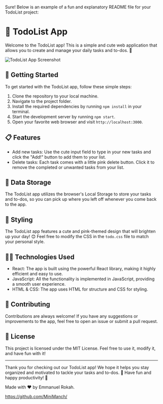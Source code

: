 Sure! Below is an example of a fun and explanatory README file for your TodoList project:

# 📝 TodoList App

Welcome to the TodoList app! This is a simple and cute web application that allows you to create and manage your daily tasks and to-dos. 🌟

![TodoList App Screenshot](screenshot.png)

## 🚀 Getting Started

To get started with the TodoList app, follow these simple steps:

1. Clone the repository to your local machine.
2. Navigate to the project folder.
3. Install the required dependencies by running `npm install` in your terminal.
4. Start the development server by running `npm start`.
5. Open your favorite web browser and visit `http://localhost:3000`.

## 📋 Features

- Add new tasks: Use the cute input field to type in your new tasks and click the "Add!" button to add them to your list.
- Delete tasks: Each task comes with a little pink delete button. Click it to remove the completed or unwanted tasks from your list.

## 💾 Data Storage

The TodoList app utilizes the browser's Local Storage to store your tasks and to-dos, so you can pick up where you left off whenever you come back to the app.

## 🎨 Styling

The TodoList app features a cute and pink-themed design that will brighten up your day! 😊 Feel free to modify the CSS in the `todo.css` file to match your personal style.

## 👩‍💻 Technologies Used

- React: The app is built using the powerful React library, making it highly efficient and easy to use.
- JavaScript: All the functionality is implemented in JavaScript, providing a smooth user experience.
- HTML & CSS: The app uses HTML for structure and CSS for styling.

## 🙌 Contributing

Contributions are always welcome! If you have any suggestions or improvements to the app, feel free to open an issue or submit a pull request.

## 📝 License

This project is licensed under the MIT License. Feel free to use it, modify it, and have fun with it!

---

Thank you for checking out our TodoList app! We hope it helps you stay organized and motivated to tackle your tasks and to-dos. 🎉 Have fun and happy productivity! 💪

Made with ❤️ by Emmanuel Rokah.

https://github.com/MiniManch/
